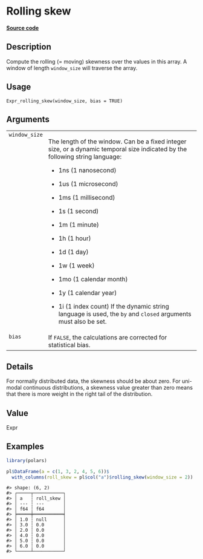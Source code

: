 

# Rolling skew

[**Source code**](https://github.com/pola-rs/r-polars/tree/main/R/expr__expr.R#L2706)

## Description

Compute the rolling (= moving) skewness over the values in this array. A
window of length <code>window_size</code> will traverse the array.

## Usage

<pre><code class='language-R'>Expr_rolling_skew(window_size, bias = TRUE)
</code></pre>

## Arguments

<table>
<tr>
<td style="white-space: nowrap; font-family: monospace; vertical-align: top">
<code id="Expr_rolling_skew_:_window_size">window_size</code>
</td>
<td>

The length of the window. Can be a fixed integer size, or a dynamic
temporal size indicated by the following string language:

<ul>
<li>

1ns (1 nanosecond)

</li>
<li>

1us (1 microsecond)

</li>
<li>

1ms (1 millisecond)

</li>
<li>

1s (1 second)

</li>
<li>

1m (1 minute)

</li>
<li>

1h (1 hour)

</li>
<li>

1d (1 day)

</li>
<li>

1w (1 week)

</li>
<li>

1mo (1 calendar month)

</li>
<li>

1y (1 calendar year)

</li>
<li>

1i (1 index count) If the dynamic string language is used, the
<code>by</code> and <code>closed</code> arguments must also be set.

</li>
</ul>
</td>
</tr>
<tr>
<td style="white-space: nowrap; font-family: monospace; vertical-align: top">
<code id="Expr_rolling_skew_:_bias">bias</code>
</td>
<td>
If <code>FALSE</code>, the calculations are corrected for statistical
bias.
</td>
</tr>
</table>

## Details

For normally distributed data, the skewness should be about zero. For
uni-modal continuous distributions, a skewness value greater than zero
means that there is more weight in the right tail of the distribution.

## Value

Expr

## Examples

``` r
library(polars)

pl$DataFrame(a = c(1, 3, 2, 4, 5, 6))$
  with_columns(roll_skew = pl$col("a")$rolling_skew(window_size = 2))
```

    #> shape: (6, 2)
    #> ┌─────┬───────────┐
    #> │ a   ┆ roll_skew │
    #> │ --- ┆ ---       │
    #> │ f64 ┆ f64       │
    #> ╞═════╪═══════════╡
    #> │ 1.0 ┆ null      │
    #> │ 3.0 ┆ 0.0       │
    #> │ 2.0 ┆ 0.0       │
    #> │ 4.0 ┆ 0.0       │
    #> │ 5.0 ┆ 0.0       │
    #> │ 6.0 ┆ 0.0       │
    #> └─────┴───────────┘
